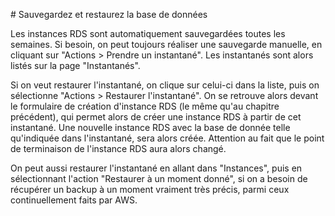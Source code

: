 # Sauvegardez et restaurez la base de données

Les instances RDS sont automatiquement sauvegardées toutes les semaines. Si besoin, on peut toujours réaliser une sauvegarde manuelle, en cliquant sur "Actions > Prendre un instantané". Les instantanés sont alors listés sur la page "Instantanés".

Si on veut restaurer l'instantané, on clique sur celui-ci dans la liste, puis on sélectionne "Actions > Restaurer l'instantané". On se retrouve alors devant le formulaire de création d'instance RDS (le même qu'au chapitre précédent), qui permet alors de créer une instance RDS à partir de cet instantané. Une nouvelle instance RDS avec la base de donnée telle qu'indiquée dans l'instantané, sera alors créée. Attention au fait que le point de terminaison de l'instance RDS aura alors changé.

On peut aussi restaurer l'instantané en allant dans "Instances", puis en sélectionnant l'action "Restaurer à un moment donné", si on a besoin de récupérer un backup à un moment vraiment très précis, parmi ceux continuellement faits par AWS.